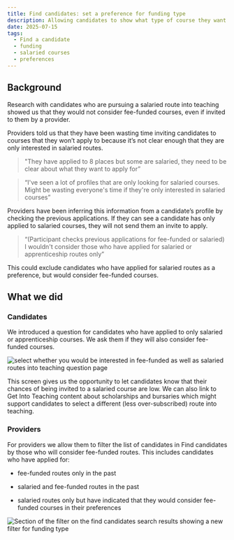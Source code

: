 ```yaml
---
title: Find candidates: set a preference for funding type
description: Allowing candidates to show what type of course they want to be invited to. 
date: 2025-07-15
tags:
  - Find a candidate
  - funding
  - salaried courses
  - preferences
---
```


## Background

Research with candidates who are pursuing a salaried route into teaching showed us that they would not consider fee-funded courses, even if invited to them by a provider. 

Providers told us that they have been wasting time inviting candidates to courses that they won’t apply to because it’s not clear enough that they are only interested in salaried routes. 

> "They have applied to 8 places but some are salaried, they need to be clear about what they want to apply for” 

> “I've seen a lot of profiles that are only looking for salaried courses. Might be wasting everyone's time if they're only interested in salaried courses” 

Providers have been inferring this information from a candidate’s profile by checking the previous applications. If they can see a candidate has only applied to salaried courses, they will not send them an invite to apply. 

> “(Participant checks previous applications for fee-funded or salaried) I wouldn't consider those who have applied for salaried or apprenticeship routes only” 

This could exclude candidates who have applied for salaried routes as a preference, but would consider fee-funded courses. 

## What we did 

### Candidates 

We introduced a question for candidates who have applied to only salaried or apprenticeship courses. We ask them if they will also consider fee-funded courses. 

![select whether you would be interested in fee-funded as well as salaried routes into teaching question page](funding-preference-screen.png)

This screen gives us the opportunity to let candidates know that their chances of being invited to a salaried course are low. We can also link to Get Into Teaching content about scholarships and bursaries which might support candidates to select a different (less over-subscribed) route into teaching. 

### Providers 

For providers we allow them to filter the list of candidates in Find candidates by those who will consider fee-funded routes. This includes candidates who have applied for: 

* fee-funded routes only in the past 

* salaried and fee-funded routes in the past 

* salaried routes only but have indicated that they would consider fee-funded courses in their preferences 

![Section of the filter on the find candidates search results showing a new filter for funding type](funding-type-filter.png)